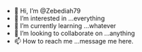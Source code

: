 - 👋 Hi, I’m @Zebediah79
- 👀 I’m interested in ...everything
- 🌱 I’m currently learning ...whatever
- 💞️ I’m looking to collaborate on ...anything
- 📫 How to reach me ...message me here.

<!---
Zebediah79/Zebediah79 is a ✨ special ✨ repository because its `README.md` (this file) appears on your GitHub profile.
You can click the Preview link to take a look at your changes.
--->
